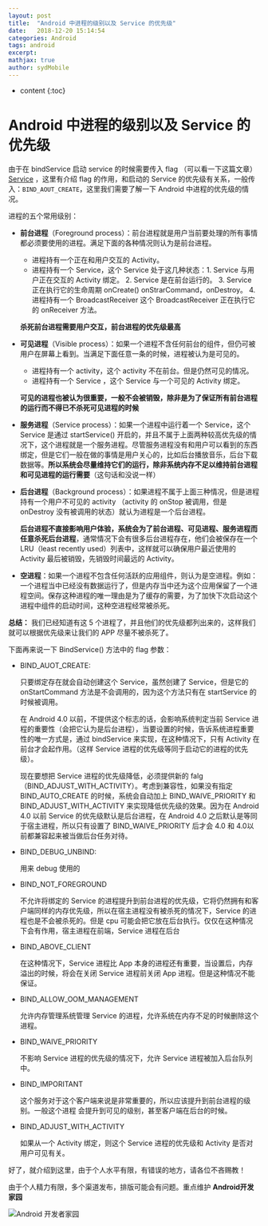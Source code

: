 ```yaml
---
layout: post
title:  "Android 中进程的级别以及 Service 的优先级"
date:   2018-12-20 15:14:54
categories: Android
tags: android
excerpt: 
mathjax: true
author: sydMobile
---
```

* content
{:toc}













# Android 中进程的级别以及 Service 的优先级

由于在 bindService 启动 service 的时候需要传入 flag （可以看一下这篇文章）[Service](https://www.jianshu.com/p/d88020de60b1) ，这里有介绍 flag 的作用，和启动的 Service 的优先级有关系，一般传入：`BIND_AOUT_CREATE`，这里我们需要了解一下 Android 中进程的优先级的情况。

进程的五个常用级别：

- **前台进程**（Foreground process）：前台进程就是用户当前要处理的所有事情都必须要使用的进程。满足下面的各种情况则认为是前台进程。

  - 进程持有一个正在和用户交互的 Activity。
  - 进程持有一个 Service，这个 Service 处于这几种状态：1. Service 与用户正在交互的 Activity 绑定。 2. Service 是在前台运行的。 3. Service 正在执行它的生命周期 onCreate() onStrarCommand，onDestroy。 4. 进程持有一个 BroadcastReceiver 这个 BroadcastReceiver 正在执行它的 onReceiver 方法。

  **杀死前台进程需要用户交互，前台进程的优先级最高**

- **可见进程**（Visible process）：如果一个进程不含任何前台的组件，但仍可被用户在屏幕上看到。当满足下面任意一条的时候，进程被认为是可见的。

  - 进程持有一个 activity，这个 activity 不在前台。但是仍然可见的情况。
  - 进程持有一个 Service ，这个 Service 与一个可见的 Activity 绑定。

  **可见的进程也被认为很重要，一般不会被销毁，除非是为了保证所有前台进程的运行而不得已不杀死可见进程的时候**

- **服务进程**（Service process）：如果一个进程中运行着一个 Service，这个 Service 是通过 startService() 开启的，并且不属于上面两种较高优先级的情况下，这个进程就是一个服务进程。尽管服务进程没有和用户可以看到的东西绑定，但是它们一般在做的事情是用户关心的，比如后台播放音乐，后台下载数据等。**所以系统会尽量维持它们的运行，除非系统内存不足以维持前台进程和可见进程的运行需要**（这句话和没说一样）

- **后台进程**（Background process）：如果进程不属于上面三种情况，但是进程持有一个用户不可见的 activity （activity 的 onStop 被调用，但是 onDestroy 没有被调用的状态）就认为进程是一个后台进程。

  **后台进程不直接影响用户体验，系统会为了前台进程、可见进程、服务进程而任意杀死后台进程**，通常情况下会有很多后台进程存在，他们会被保存在一个 LRU（least recently used）列表中，这样就可以确保用户最近使用的 Activity 最后被销毁，先销毁时间最远的 Activity。

- **空进程**：如果一个进程不包含任何活跃的应用组件，则认为是空进程。例如：一个进程当中已经没有数据运行了，但是内存当中还为这个应用保留了一个进程空间。保存这种进程的唯一理由是为了缓存的需要，为了加快下次启动这个进程中组件的启动时间，这种空进程经常被杀死。

**总结：** 我们已经知道有这 5 个进程了，并且他们的优先级都列出来的，这样我们就可以根据优先级来让我们的 APP 尽量不被杀死了。

下面再来说一下 BindService() 方法中的 flag 参数：

- BIND_AUOT_CREATE:

  只要绑定存在就会自动创建这个 Service，虽然创建了 Service，但是它的 onStartCommand 方法是不会调用的，因为这个方法只有在 startService 的时候被调用。

  在 Android 4.0 以前，不提供这个标志的话，会影响系统判定当前 Service 进程的重要性（会把它认为是后台进程），当要设置的时候，告诉系统进程重要性的唯一方式是，通过 bindService 来实现，在这种情况下，只有 Activity 在前台才会起作用。（这样 Service 进程的优先级等同于启动它的进程的优先级）。

  现在要想把 Service 进程的优先级降低，必须提供新的 falg （BIND_ADJUST_WITH_ACTIVITY）。考虑到兼容性，如果没有指定 BIND_AUTO_CREATE 的时候，系统会自动加上 BIND_WAIVE_PRIORITY 和 BIND_ADJUST_WITH_ACTIVITY 来实现降低优先级的效果。因为在 Android 4.0 以前 Service 的优先级默认是后台进程，在 Android 4.0 之后默认是等同于宿主进程，所以只有设置了 BIND_WAIVE_PRIORITY 后才会 4.0 和 4.0以前都兼容起来被当做后台任务对待。

- BIND_DEBUG_UNBIND:

  用来 debug 使用的

- BIND_NOT_FOREGROUND

  不允许将绑定的 Service 的进程提升到前台进程的优先级，它将仍然拥有和客户端同样的内存优先级，所以在宿主进程没有被杀死的情况下，Service 的进程也是不会被杀死的。但是 cpu 可能会把它放在后台执行。仅仅在这种情况下会有作用，宿主进程在前端，Service 进程在后台

- BIND_ABOVE_CLIENT

  在这种情况下，Service 进程比 App 本身的进程还有重要，当设置后，内存溢出的时候，将会在关闭 Service 进程前关闭 App 进程。但是这种情况不能保证。

- BIND_ALLOW_OOM_MANAGEMENT

  允许内存管理系统管理 Service 的进程，允许系统在内存不足的时候删除这个进程。

- BIND_WAIVE_PRIORITY

  不影响 Service 进程的优先级的情况下，允许 Service 进程被加入后台队列中。

- BIND_IMPORITANT

  这个服务对于这个客户端来说是非常重要的，所以应该提升到前台进程的级别。一般这个进程
  会提升到可见的级别，甚至客户端在后台的时候。

- BIND_ADJUST_WITH_ACTIVITY

  如果从一个 Activity 绑定，则这个 Service 进程的优先级和 Activity 是否对用户可见有关。



好了，就介绍到这里，由于个人水平有限，有错误的地方，请各位不吝赐教！

由于个人精力有限，多个渠道发布，排版可能会有问题。重点维护  **Android开发家园**

![Android 开发者家园](http://upload-images.jianshu.io/upload_images/6737388-cd206f87b3b3edc6.jpg?imageMogr2/auto-orient/strip%7CimageView2/2/w/1240)

